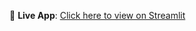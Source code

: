
🔗 **Live App**: [Click here to view on Streamlit]((https://worldpay-dashboard-kznfgoxrsw3wdxoqkatorw.streamlit.app/))
